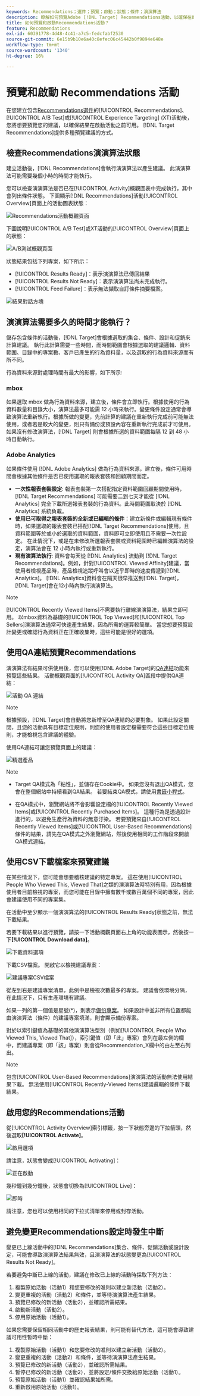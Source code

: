 ```yaml
---
keywords: Recommendations；選件；預覽；啟動；狀態；條件；演演算法
description: 瞭解如何預覽Adobe [!DNL Target] Recommendations活動，以確保在啟動活動之前結果可用。
title: 如何預覽和啟動Recommendations活動？
feature: Recommendations
exl-id: 60391778-4d48-4c41-a7c5-fedcfabf2530
source-git-commit: 6e15b9b10e6a40c8efec06c45442b0f9894e648e
workflow-type: tm+mt
source-wordcount: '1340'
ht-degree: 16%

---
```


# 預覽和啟動 Recommendations 活動

在您建立包含[Recommendations選件](/help/main/c-recommendations/recommendations-as-an-offer.md)的[!UICONTROL Recommendations]、[!UICONTROL A/B Test]或[!UICONTROL Experience Targeting] (XT)活動後，您將想要預覽您的建議，以確保結果在啟動活動之前可用。 [!DNL Target Recommendations]提供多種預覽建議的方式。

## 檢查Recommendations演演算法狀態

建立活動後，[!DNL Recommendations]會執行演演算法以產生建議。 此演演算法可能需要幾個小時的時間才能執行。

您可以檢查演演算法是否已在[!UICONTROL Activity]概觀圖表中完成執行，其中會列出條件狀態。 下圖顯示[!DNL Recommendations]活動[!UICONTROL Overview]頁面上的活動圖表狀態：

![Recommendations活動概觀頁面](/help/main/c-recommendations/t-create-recs-activity/assets/recs-overview.png)

下圖說明[!UICONTROL A/B Test]或XT活動的[!UICONTROL Overview]頁面上的狀態：

![A/B測試概觀頁面](/help/main/c-recommendations/t-create-recs-activity/assets/ab-overview.png)

狀態結果包括下列專案，如下所示：

* [!UICONTROL Results Ready]：表示演演算法已傳回結果
* [!UICONTROL Results Not Ready]：表示演演算法尚未完成執行。
* [!UICONTROL Feed Failure]：表示無法擷取自訂條件摘要檔案。

![結果對話方塊](/help/main/c-recommendations/c-algorithms/assets/criteria_status_multi.png)

## 演演算法需要多久的時間才能執行？

儲存包含條件的活動後，[!DNL Target]會根據選取的集合、條件、設計和促銷來計算建議。 執行此計算需要一些時間，而時間範圍會根據選取的建議邏輯、資料範圍、目錄中的專案數、客戶已產生的行為資料量，以及選取的行為資料來源而有所不同。

行為資料來源對處理時間有最大的影響，如下所示:

### mbox

如果選取 mbox 做為行為資料來源，建立後，條件會立即執行。根據使用的行為資料數量和目錄大小，演算法最多可能需 12 小時來執行。變更條件設定通常會導致演算法重新執行。根據所做的變更，先前計算的建議在重新執行完成前可能無法使用，或者若是較大的變更，則只有備份或預設內容在重新執行完成前才可使用。 如果沒有修改演算法，[!DNL Target] 則會根據所選的資料範圍每隔 12 到 48 小時自動執行。

### Adobe Analytics

如果條件使用 [!DNL Adobe Analytics] 做為行為資料來源，建立後，條件可用時間會根據其他條件是否已使用選取的報表套裝和回顧期間而定。

* **一次性報表套裝設定**: 報表套裝第一次搭配指定資料範圍回顧期間使用時，[!DNL Target Recommendations] 可能需要二到七天才能從 [!DNL Analytics] 完全下載所選報表套裝的行為資料。此時間範圍取決於 [!DNL Analytics] 系統負載。
* **使用已可取得之報表套裝的全新或已編輯的條件**：建立新條件或編輯現有條件時，如果選取的報表套裝已搭配[!DNL Target Recommendations]使用，且資料範圍等於或小於選取的資料範圍，資料即可立即使用且不需要一次性設定。 在此情況下，或是在未修改所選報表套裝或資料範圍時已編輯演算法的設定，演算法會在 12 小時內執行或重新執行。
* **現有演算法執行**: 資料會每天從 [!DNL Analytics] 流動到 [!DNL Target Recommendations]。例如，針對[!UICONTROL Viewed Affinity]建議，當使用者檢視產品時，產品檢視追蹤呼叫會以近乎即時的速度傳遞到[!DNL Analytics]。 [!DNL Analytics]資料會在隔天很早推送到[!DNL Target]，[!DNL Target]會在12小時內執行演演算法。

>[!NOTE]
>
>[!UICONTROL Recently Viewed Items]不需要執行離線演演算法，結果立即可用。 以mbox資料為基礎的[!UICONTROL Top Viewed]和[!UICONTROL Top Sellers]演演算法通常可快速產生結果，因為所需的運算較簡單。 當您想要預覽設計變更或確認行為資料正在正確收集時，這些可能是很好的選項。

## 使用QA連結預覽Recommendations

演演算法有結果可供使用後，您可以使用[!DNL Adobe Target]的[QA連結](/help/main/c-activities/c-activity-qa/activity-qa.md)功能來預覽這些結果。 活動概觀頁面的[!UICONTROL Activity QA]區段中提供QA連結：

![活動 QA 連結](/help/main/c-recommendations/t-create-recs-activity/assets/qa-link.png)

>[!NOTE]
>
>根據預設，[!DNL Target]會自動將您新增至QA連結的必要對象。 如果此設定關閉，且您的活動具有目標定位規則，則您的使用者設定檔需要符合這些目標定位規則，才能檢視包含建議的體驗。

使用QA連結可讓您預覽頁面上的建議：

![精選產品](/help/main/c-recommendations/t-create-recs-activity/assets/featured-products.png)

>[!NOTE]
>
>* Target QA模式為「粘性」，並儲存在Cookie中。 如果您沒有退出QA模式，您會在整個網站中持續看到QA結果。 若要結束QA模式，請使用[書籤小程式](/help/main/c-activities/c-activity-qa/activity-qa-bookmark.md)。
>
>* 在QA模式中，瀏覽網站將不會影響設定檔的[!UICONTROL Recently Viewed Items]或[!UICONTROL Recently Purchased Items]。 這種行為是透過設計進行的，以避免生產行為資料的無意汙染。 若要預覽來自[!UICONTROL Recently Viewed Items]或[!UICONTROL User-Based Recommendations]條件的結果，請先在QA模式之外瀏覽網站，然後使用相同的工作階段來開啟QA模式連結。

## 使用CSV下載檔案來預覽建議

在某些情況下，您可能會想要稽核建議的特定專案。 這在使用[!UICONTROL People Who Viewed This, Viewed That]之類的演演算法時特別有用，因為根據使用者目前檢視的專案，而您可能在目錄中擁有數千或數百萬個不同的專案，因此會建議使用不同的專案集。

在活動中至少顯示一個演演算法的[!UICONTROL Results Ready]狀態之前，無法下載結果。

若要下載結果以進行預覽，請按一下活動概觀頁面右上角的功能表圖示，然後按一下&#x200B;**[!UICONTROL Download data]**。

![下載資料選項](/help/main/c-recommendations/t-create-recs-activity/assets/download-data.png)

下載CSV檔案。 開啟它以檢視建議專案：

![建議專案CSV檔案](/help/main/c-recommendations/t-create-recs-activity/assets/recommended-items.png)

從左到右是建議專案清單，此例中是檢視次數最多的專案。 建議會依環境分隔，在此情況下，只有生產環境有建議。

如果一列的第一個值是星號(*)，則表示[備份專案](/help/main/c-recommendations/c-algorithms/backup-recs.md)。 如果設計中並非所有位置都能由演演算法（條件）的建議專案填滿，則會顯示備份專案。

對於以索引鍵值為基礎的其他演演算法型別（例如[!UICONTROL People Who Viewed This, Viewed That]），索引鍵值（即「此」專案）會列在最左側的欄中，而建議專案（即「該」專案）則會從Recommendation_X欄中的由左至右列出。

>[!NOTE]
>
>包含[!UICONTROL User-Based Recommendations]演演算法的活動無法使用結果下載。 無法使用[!UICONTROL Recently-Viewed Items]建議邏輯的條件下載結果。

## 啟用您的Recommendations活動

從[!UICONTROL Activity Overview]索引標籤，按一下狀態旁邊的下拉箭頭，然後選取&#x200B;**[!UICONTROL Activate]**。

![啟用選項](/help/main/c-recommendations/t-create-recs-activity/assets/activate.png)

請注意，狀態會變成[!UICONTROL Activating]：

![正在啟動](/help/main/c-recommendations/t-create-recs-activity/assets/activating.png)

幾秒鐘到幾分鐘後，狀態會切換為[!UICONTROL Live]：

![即時](/help/main/c-recommendations/t-create-recs-activity/assets/live.png)

請注意，您也可以使用相同的下拉式清單來停用或封存活動。

## 避免變更Recommendations設定時發生中斷

變更已上線活動中的[!DNL Recommendations]集合、條件、促銷活動或設計設定，可能會導致演演算法結果無效，且演演算法的狀態變更為[!UICONTROL Results Not Ready]。

若要避免中斷已上線的活動，建議在修改已上線的活動時採取下列方法：

1. 複製原始活動（活動1）和您要修改的准則以建立新活動（活動2）。
1. 變更重複的活動（活動2）和條件，並等待演演算法產生結果。
1. 預覽已修改的新活動（活動2），並確認所需結果。
1. 啟動新活動（活動2）。
1. 停用原始活動（活動1）。

如果您需要保留相同活動中的歷史報表結果，則可能有替代方法，這可能會導致建議可用性暫時中斷：

1. 複製原始活動（活動1）和您要修改的准則以建立新活動（活動2）。
1. 變更重複的活動（活動2）和條件，並等待演演算法產生結果。
1. 預覽已修改的新活動（活動2），並確認所需結果。
1. 暫停已修改的新活動（活動2），並將設定/條件交換給原始活動（活動1）。
1. 預覽原始活動（活動1）並確認結果如所需。
1. 重新啟用原始活動（活動1）。
